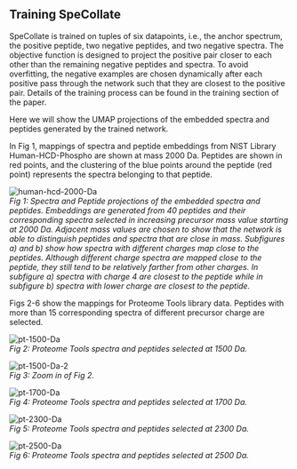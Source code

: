 ## Training SpeCollate

SpeCollate is trained on tuples of six datapoints, i.e., the anchor spectrum, the positive peptide, two negative peptides, and two negative spectra. The objective function is designed to project the positive pair closer to each other than the remaining negative peptides and spectra. To avoid overfitting, the negative examples are chosen dynamically after each positive pass through the network such that they are closest to the positive pair. Details of the training process can be found in the training section of the paper.

Here we will show the UMAP projections of the embedded spectra and peptides generated by the trained network.

In Fig 1, mappings of spectra and peptide embeddings from NIST Library Human-HCD-Phospho are shown at mass 2000 Da. Peptides are shown in red points, and the clustering of the blue points around the peptide (red point) represents the spectra belonging to that peptide. 

![human-hcd-2000-Da](https://user-images.githubusercontent.com/85772973/131389958-cc8f50d3-203f-42fb-b532-999b8eb539c4.png)  
*Fig 1: Spectra and Peptide projections of the embedded spectra and peptides. Embeddings are generated from 40 peptides and their corresponding spectra selected in increasing precursor mass value starting at 2000 Da. Adjacent mass values are chosen to show that the network is able to distinguish peptides and spectra that are close in mass. Subfigures a) and b) show how spectra with different charges map close to the peptides. Although different charge spectra are mapped close to the peptide, they still tend to be relatively farther from other charges. In subfigure a) spectra with charge 4 are closest to the peptide while in subfigure b) spectra with lower charge are closest to the peptide.*



Figs 2-6 show the mappings for Proteome Tools library data. Peptides with more than 15 corresponding spectra of different precursor charge are selected.

![pt-1500-Da](https://user-images.githubusercontent.com/85772973/131393171-3fb81b3b-64a7-4844-aadf-c476bebb08c7.png)  
*Fig 2: Proteome Tools spectra and peptides selected at 1500 Da.*



![pt-1500-Da-2](https://user-images.githubusercontent.com/85772973/131393616-0abaf64b-2240-4798-a9d5-0eb6ed653a52.png)  
*Fig 3: Zoom in of Fig 2.*



![pt-1700-Da](https://user-images.githubusercontent.com/85772973/131393774-92268b9a-cd00-4e8a-9b2c-15107f6f36db.png)  
*Fig 4: Proteome Tools spectra and peptides selected at 1700 Da.*



![pt-2300-Da](https://user-images.githubusercontent.com/85772973/131393860-fe37429a-a6d8-424b-b28b-3c9731da6006.png)  
*Fig 5: Proteome Tools spectra and peptides selected at 2300 Da.*



![pt-2500-Da](https://user-images.githubusercontent.com/85772973/131393934-13afac61-2fe7-4dd3-a305-00e45965943d.png)  
*Fig 6: Proteome Tools spectra and peptides selected at 2500 Da.*
